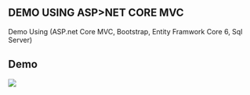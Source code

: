 ## DEMO USING ASP>NET CORE MVC 

Demo Using (ASP.net Core MVC, Bootstrap, Entity Framwork Core 6, Sql Server)

## Demo


![](https://github.com/ahmed-esmail/SimpleITIManagment/blob/master/day3/Demo/GIf.gif)
